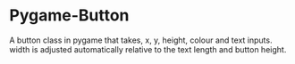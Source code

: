 # Pygame-Button
A button class in pygame that takes, x, y, height, colour and text inputs.
width is adjusted automatically relative to the text length and button height.
